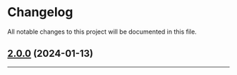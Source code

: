 <!--- BEGIN HEADER -->
# Changelog

All notable changes to this project will be documented in this file.
<!--- END HEADER -->

## [2.0.0](#) (2024-01-13)


---


